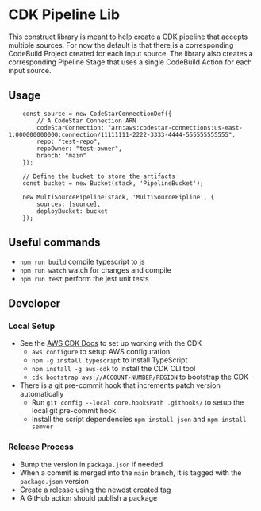 # CDK Pipeline Lib

This construct library is meant to help create a CDK pipeline that accepts multiple sources.
For now the default is that there is a corresponding CodeBuild Project created for each input source.
The library also creates a corresponding Pipeline Stage that uses a single CodeBuild Action for each input source.

## Usage

```
    const source = new CodeStarConnectionDef({
        // A CodeStar Connection ARN
        codeStarConnection: "arn:aws:codestar-connections:us-east-1:000000000000:connection/11111111-2222-3333-4444-555555555555",
        repo: "test-repo",
        repoOwner: "test-owner",
        branch: "main"
    });

    // Define the bucket to store the artifacts
    const bucket = new Bucket(stack, 'PipelineBucket');

    new MultiSourcePipeline(stack, 'MultiSourcePipline', {
        sources: [source],
        deployBucket: bucket
    });
```

## Useful commands

 * `npm run build`   compile typescript to js
 * `npm run watch`   watch for changes and compile
 * `npm run test`    perform the jest unit tests

## Developer

### Local Setup
* See the [AWS CDK Docs](https://docs.aws.amazon.com/cdk/v2/guide/getting_started.html#getting_started_prerequisites) to set up working with the CDK 
  * `aws configure` to setup AWS configuration
  * `npm -g install typescript` to install TypeScript
  * `npm install -g aws-cdk` to install the CDK CLI tool
  * `cdk bootstrap aws://ACCOUNT-NUMBER/REGION` to bootstrap the CDK
* There is a git pre-commit hook that increments patch version automatically
  * Run `git config --local core.hooksPath .githooks/` to setup the local git pre-commit hook
  * Install the script dependencies `npm install json` and `npm install semver`

### Release Process
* Bump the version in `package.json` if needed
* When a commit is merged into the `main` branch, it is tagged with the `package.json` version
* Create a release using the newest created tag
* A GitHub action should publish a package
